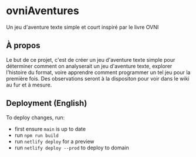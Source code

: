 # ovniAventures
Un jeu d'aventure texte simple et court inspiré par le livre OVNI

## À propos
Le but de ce projet, c'est de créer un jeu d'aventure texte simple pour déterminer comment on analyserait un jeu d'aventure texte, explorer l'histoire du format, voire apprendre comment programmer un tel jeu pour la première fois. Des observations seront à la dispositon pour voir dans le wiki au fur et à mesure.

## Deployment (English)
To deploy changes, run:
- first ensure `main` is up to date
- run `npm run build`
- run `netlify deploy` for a preview
- run `netlify deploy --prod` to deploy to domain
